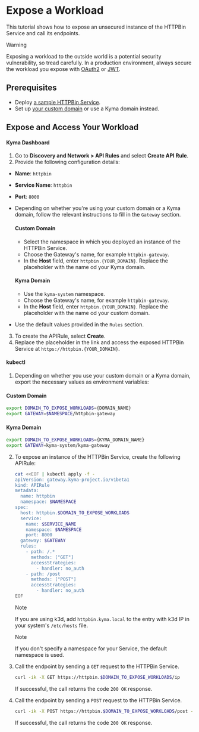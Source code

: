 # Expose a Workload

This tutorial shows how to expose an unsecured instance of the HTTPBin Service and call its endpoints.

> [!WARNING]
>  Exposing a workload to the outside world is a potential security vulnerability, so tread carefully. In a production environment, always secure the workload you expose with [OAuth2](../01-50-expose-and-secure-a-workload/01-50-expose-and-secure-workload-oauth2.md) or [JWT](../01-50-expose-and-secure-a-workload/01-52-expose-and-secure-workload-jwt.md).

## Prerequisites

* Deploy [a sample HTTPBin Service](../01-00-create-workload.md).
* Set up [your custom domain](../01-10-setup-custom-domain-for-workload.md) or use a Kyma domain instead. 


## Expose and Access Your Workload

<!-- tabs:start -->
#### **Kyma Dashboard**

1. Go to **Discovery and Network > API Rules** and select **Create API Rule**. 
2. Provide the following configuration details:
  - **Name**: `httpbin`
  - **Service Name**: `httpbin`
  - **Port**: `8000`
  - Depending on whether you're using your custom domain or a Kyma domain, follow the relevant instructions to fill in the `Gateway` section.
    <!-- tabs:start -->
    #### **Custom Domain**
    - Select the namespace in which you deployed an instance of the HTTPBin Service. 
    - Choose the Gateway's name, for example `httpbin-gateway`. 
    - In the **Host** field, enter `httpbin.{YOUR_DOMAIN}`. Replace the placeholder with the name od your Kyma domain.

    #### **Kyma Domain**
    - Use the `kyma-system` namespace.
    - Choose the Gateway's name, for example `httpbin-gateway`.
    - In the **Host** field, enter `httpbin.{YOUR_DOMAIN}`. Replace the placeholder with the name od your custom domain.
    <!-- tabs:end -->
  - Use the default values provided in the `Rules` section.
  
3. To create the APIRule, select **Create**.  
4. Replace the placeholder in the link and access the exposed HTTPBin Service at `https://httpbin.{YOUR_DOMAIN}`.

#### **kubectl**

1. Depending on whether you use your custom domain or a Kyma domain, export the necessary values as environment variables:
  
  <!-- tabs:start -->
  #### **Custom Domain**
      
  ```bash
  export DOMAIN_TO_EXPOSE_WORKLOADS={DOMAIN_NAME}
  export GATEWAY=$NAMESPACE/httpbin-gateway
  ```
  #### **Kyma Domain**

  ```bash
  export DOMAIN_TO_EXPOSE_WORKLOADS={KYMA_DOMAIN_NAME}
  export GATEWAY=kyma-system/kyma-gateway
  ```
  <!-- tabs:end -->

2. To expose an instance of the HTTPBin Service, create the following APIRule:

    ```bash
    cat <<EOF | kubectl apply -f -
    apiVersion: gateway.kyma-project.io/v1beta1
    kind: APIRule
    metadata:
      name: httpbin
      namespace: $NAMESPACE
    spec:
      host: httpbin.$DOMAIN_TO_EXPOSE_WORKLOADS
      service:
        name: $SERVICE_NAME
        namespace: $NAMESPACE
        port: 8000
      gateway: $GATEWAY
      rules:
        - path: /.*
          methods: ["GET"]
          accessStrategies:
            - handler: no_auth
        - path: /post
          methods: ["POST"]
          accessStrategies:
            - handler: no_auth
    EOF
    ```
  
    > [!NOTE]
    > If you are using k3d, add `httpbin.kyma.local` to the entry with k3d IP in your system's `/etc/hosts` file. 

    > [!NOTE]
    > If you don't specify a namespace for your Service, the default namespace is used.

3. Call the endpoint by sending a `GET` request to the HTTPBin Service.

    ```bash
    curl -ik -X GET https://httpbin.$DOMAIN_TO_EXPOSE_WORKLOADS/ip
    ```
    If successful, the call returns the code `200 OK` response.

4. Call the endpoint by sending a `POST` request to the HTTPBin Service.

    ```bash
    curl -ik -X POST https://httpbin.$DOMAIN_TO_EXPOSE_WORKLOADS/post -d "test data"
    ```
    If successful, the call returns the code `200 OK` response.

<!-- tabs:end -->